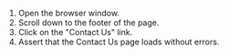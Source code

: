 1. Open the browser window.
2. Scroll down to the footer of the page.
3. Click on the "Contact Us" link.
4. Assert that the Contact Us page loads without errors.